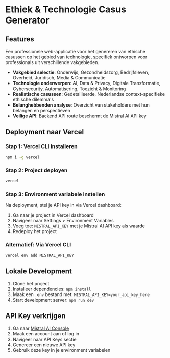 # Ethiek & Technologie Casus Generator

## Features
Een professionele web-applicatie voor het genereren van ethische casussen op het gebied van technologie, specifiek ontworpen voor professionals uit verschillende vakgebieden.
- **Vakgebied selectie**: Onderwijs, Gezondheidszorg, Bedrijfsleven, Overheid, Juridisch, Media & Communicatie
- **Technologie onderwerpen**: AI, Data & Privacy, Digitale Transformatie, Cybersecurity, Automatisering, Toezicht & Monitoring
- **Realistische casussen**: Gedetailleerde, Nederlandse context-specifieke ethische dilemma's
- **Belanghebbenden analyse**: Overzicht van stakeholders met hun belangen en perspectieven
- **Veilige API**: Backend API route beschermt de Mistral AI API key
## Deployment naar Vercel
### Stap 1: Vercel CLI installeren
```bash
npm i -g vercel
```
### Stap 2: Project deployen
```bash
vercel
```
### Stap 3: Environment variabele instellen
Na deployment, stel je API key in via Vercel dashboard:
1. Ga naar je project in Vercel dashboard
2. Navigeer naar Settings > Environment Variables
3. Voeg toe: `MISTRAL_API_KEY` met je Mistral AI API key als waarde
4. Redeploy het project
### Alternatief: Via Vercel CLI
```bash
vercel env add MISTRAL_API_KEY
```
## Lokale Development
1. Clone het project
2. Installeer dependencies: `npm install`
3. Maak een `.env` bestand met: `MISTRAL_API_KEY=your_api_key_here`
4. Start development server: `npm run dev`
## API Key verkrijgen
1. Ga naar [Mistral AI Console](https://console.mistral.ai/)
2. Maak een account aan of log in
3. Navigeer naar API Keys sectie
4. Genereer een nieuwe API key
5. Gebruik deze key in je environment variabelen